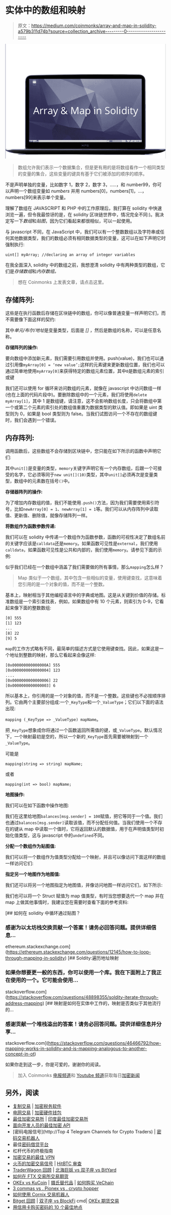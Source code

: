 # 实体中的数组和映射

> 原文：<https://medium.com/coinmonks/array-and-map-in-solidity-a579b311d74b?source=collection_archive---------0----------------------->

![](img/9818675b885a2ebcd6df525bb9163362.png)

> 数组允许我们表示一个数据集合，但是更有用的是将数组看作一个相同类型的变量的集合，这些变量的键具有基于它们被添加的顺序的顺序。

不是声明单独的变量，比如数字 1，数字 2，数字 3，…..，和 number99，你可以声明一个数组变量如 *numbers* 并用 numbers[0]，numbers[1]，…，numbers[99]来表示单个变量。

理解了数组在 JAVASCRIPT 和 PHP 中的工作原理后，我打算在 solidity 中快速浏览一遍，但令我最惊讶的是，在 solidity 区块链世界中，情况完全不同:)。我决定写一下*数组*和*贴图*，因为它们看起来都很相似，可以一起使用。

与 javascript 不同，在 JavaScript 中，我们可以有一个整数数组以及字符串或任何其他数据类型，我们的数组必须有相同数据类型的变量，这可以在如下声明它时强制执行:

```
uint[] myArray; //declaring an array of integer variables
```

在我全面深入 solidity 中的数组之前，我想澄清 solidity 中有两种类型的数组，它们是*存储数组*和*内存数组。*

> 想在 Coinmonks 上发表文章，请点击这里。

## **存储阵列**:

这些是在执行函数后存储在区块链中的数组，你可以像普通变量一样声明它们，而不需要像下面这样的契约:

其中*单元/布尔/地址*是变量类型，后面是 *[]* ，然后是数组的名称，可以是任意名称。

**存储阵列的操作:**

要向数组中添加新元素，我们需要引用数组并使用。push(value)，我们也可以通过引用像`myArray[0] = ‘new value’;`这样的元素键来更新数组位置，我们也可以通过简单地使用`myArray[0]`来获得特定的数组元素位置，其中`0`是数组元素的索引或键

我们还可以使用 for 循环来访问数组的元素，就像在 javascript 中访问数组一样(也在上面的代码片段中)。要删除数组中的一个元素，我们将使用`delete myArray[1]`，其中 1 是数组键，请注意，这不会影响数组长度，只会将数组中第一个或第二个元素的索引处的数组值重置为数据类型的默认值。即如果是 uint 类型则为 0，如果是 bool 类型则为 false。当我们试图访问一个不存在的数组键时，我们会遇到一个错误。

## 内存阵列:

调用函数后，这些数组不会存储到区块链中，您只能在如下所示的函数中声明它们:

其中`unit[]`是变量的类型，`memory`关键字声明它有一个内存数组，后跟一个可接受的名字，它必须等同于`new unit[](10)`类型，其中`unit[]`必须再次是变量类型，数组中的元素数在括号`()`中。

**存储器阵列的操作:**

为了增加内存数组的值，我们不能使用`.push()`方法，因为我们需要使用索引符号，比如`newArray[0] = 1`、`newArray[1] = 1`等。我们可以从内存阵列中读取值、更新值、删除值，就像存储阵列一样。

**将数组作为函数参数传递:**

我们可以在 solidity 中传递一个数组作为函数参数，函数的可视性决定了数组名前的关键字应该是`calldata`还是`memory`。如果函数可见性是`external`，我们使用`calldata`，如果函数可见性是公共和内部的，我们使用`memory`。请参见下面的示例:

似乎我们已经在一个数组中涵盖了我们需要做的所有事情，那么`mapping`怎么样？

> Map 类似于一个数组，其中包含一些相似的变量，使用键查找，这意味着您引用的是一个对象的值，而不是一个整数。

基本上，映射相当于其他编程语言中的字典或地图。这是从关键到价值的存储。标准数组是一个索引查找表，例如，如果数组中有 10 个元素，则索引为 0-9，它看起来像下面的整数数组:

```
[0] 555
[1] 123
...
[8] 22
[9] 5
```

`map`的工作方式略有不同，最简单的描述方式是它使用键查找。因此，如果这是一个地址到整数的映射，那么它看起来会像这样:

```
[0x000000000000000A] 555
[0x0000000000000004] 123
....
[0x0000000000000006] 22
[0x0000000000000003] 6
```

所以基本上，你引用的是一个对象的值，而不是一个整数。这些键也不必按顺序排列。它由两个主要部分组成:一个`_KeyType`和一个`_ValueType`；它们以下面的语法出现:

`mapping (_KeyType => _ValueType) mapName`。

把`_KeyType`想象成你将通过一个函数返回所需值的键，或`_ValueType`。默认情况下，一个映射最初是空的，所以一个新的`_KeyType`首先需要被映射到一个`_ValueType`。

可能是

```
mapping(string => string) mapName;
```

或者

```
mapping(int => bool) mapName;
```

**地图操作:**

我们可以在如下函数中操作地图:

我们在这里给地图`balances[msg.sender] = 100`赋值，把它等同于一个值。我们也通过`balances[msg.sender]`读取该值，而不分配任何值。当我们使用一个不存在的键从 map 中读取一个值时，它将返回默认的数据值，用于在声明值类型时初始化值类型，这与 javascript 中的`undefined`不同。

**分配一个数组作为贴图值:**

我们可以将一个数组作为值类型分配给一个映射，并且可以像访问下面这样的数组一样访问它们:

**指定另一个地图作为地图值:**

我们还可以将另一个地图指定为地图值，并像访问地图一样访问它们，如下所示:

我们也可以将一个 Struct 赋值为 map 值类型，有时当您想要迭代一个 map 并在 map 上做其他事情时，我建议您在需要时查看下面的参考资料:

[](https://ethereum.stackexchange.com/questions/12145/how-to-loop-through-mapping-in-solidity) [## 如何在 solidity 中循环通过贴图？

### 感谢为以太坊栈交换贡献一个答案！请务必回答问题。提供详细信息…

ethereum.stackexchange.com](https://ethereum.stackexchange.com/questions/12145/how-to-loop-through-mapping-in-solidity) [](https://stackoverflow.com/questions/48898355/soldity-iterate-through-address-mapping) [## Soldity:遍历地址映射

### 如果你想要更一般的东西，你可以使用一个库。我在下面附上了我正在使用的一个。它可能会使用…

stackoverflow.com](https://stackoverflow.com/questions/48898355/soldity-iterate-through-address-mapping) [](https://stackoverflow.com/questions/46466792/how-mapping-works-in-solidity-and-is-mapping-analogous-to-another-concept-in-ot) [## 映射是如何在实体中工作的，映射是否类似于其他流行的…

### 感谢贡献一个堆栈溢出的答案！请务必回答问题。提供详细信息并分享…

stackoverflow.com](https://stackoverflow.com/questions/46466792/how-mapping-works-in-solidity-and-is-mapping-analogous-to-another-concept-in-ot) 

如果你走到这一步，你是可爱的，谢谢你的阅读。

> 加入 Coinmonks [电报频道](https://t.me/coincodecap)和 [Youtube 频道](https://www.youtube.com/c/coinmonks/videos)获取每日[加密新闻](http://coincodecap.com/)

## 另外，阅读

*   [复制交易](/coinmonks/top-10-crypto-copy-trading-platforms-for-beginners-d0c37c7d698c) | [加密税务软件](/coinmonks/crypto-tax-software-ed4b4810e338)
*   [电网交易](https://coincodecap.com/grid-trading) | [加密硬件钱包](/coinmonks/the-best-cryptocurrency-hardware-wallets-of-2020-e28b1c124069)
*   [最佳加密交易所](/coinmonks/crypto-exchange-dd2f9d6f3769) | [印度最佳加密交易所](/coinmonks/bitcoin-exchange-in-india-7f1fe79715c9)
*   [面向开发人员的最佳加密 API](/coinmonks/best-crypto-apis-for-developers-5efe3a597a9f)
*   [密码电报信号](http://Top 4 Telegram Channels for Crypto Traders) | [密码交易机器人](/coinmonks/crypto-trading-bot-c2ffce8acb2a)
*   最佳[密码借贷平台](/coinmonks/top-5-crypto-lending-platforms-in-2020-that-you-need-to-know-a1b675cec3fa)
*   杠杆代币的终极指南
*   [加密交易的最佳 VPN](https://coincodecap.com/best-vpns-for-crypto-trading)
*   [火币的加密交易信号](https://coincodecap.com/huobi-crypto-trading-signals) | [HitBTC 审查](/coinmonks/hitbtc-review-c5143c5d53c2)
*   [TraderWagon 回顾](https://coincodecap.com/traderwagon-review) | [北海巨妖 vs 双子座 vs BitYard](https://coincodecap.com/kraken-vs-gemini-vs-bityard)
*   [如何在 FTX 交易所交易期货](https://coincodecap.com/ftx-futures-trading)
*   [OKEx vs KuCoin](https://coincodecap.com/okex-kucoin) | [摄氏替代品](https://coincodecap.com/celsius-alternatives) | [如何购买 VeChain](https://coincodecap.com/buy-vechain)
*   [3 commas vs . Pionex vs . crypto hopper](https://coincodecap.com/3commas-vs-pionex-vs-cryptohopper)
*   [如何使用 Cornix 交易机器人](https://coincodecap.com/cornix-trading-bot)
*   [Bitget 回顾](https://coincodecap.com/bitget-review) | [双子座 vs BlockFi](https://coincodecap.com/gemini-vs-blockfi) cmd| [OKEx 期货交易](https://coincodecap.com/okex-futures-trading)
*   [用信用卡购买密码的 10 个最佳地点](https://coincodecap.com/buy-crypto-with-credit-card)
